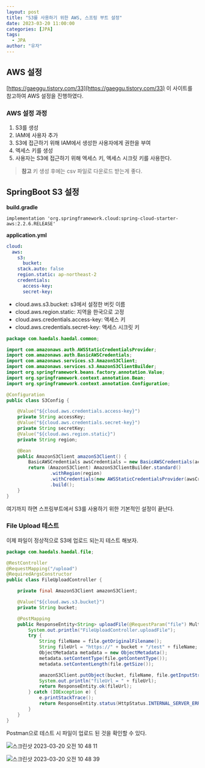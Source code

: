 ```yaml
---
layout: post
title: "S3를 사용하기 위한 AWS, 스프링 부트 설정"
date: 2023-03-20 11:00:00
categories: [JPA]
tags:
  - JPA
author: "유자"
---
```


## AWS 설정

[https://gaeggu.tistory.com/33](https://gaeggu.tistory.com/33) 이 사이트를 참고하여 AWS 설정을 진행하였다.

### AWS 설정 과정

1. S3를 생성
2. IAM에 사용자 추가
3. S3에 접근하기 위해 IAM에서 생성한 사용자에게 권한을 부여
4. 엑세스 키를 생성
5. 사용자는 S3에 접근하기 위해 엑세스 키, 엑세스 시크릿 키를 사용한다.

> **참고** 키 생성 후에는 csv 파일로 다운로드 받는게 좋다.
> 

## SpringBoot S3 설정

**build.gradle**

```
implementation 'org.springframework.cloud:spring-cloud-starter-aws:2.2.6.RELEASE'
```

**application.yml**

```yaml
cloud:
  aws:
    s3:
      bucket: 
    stack.auto: false
    region.static: ap-northeast-2
    credentials:
      access-key: 
      secret-key: 
```

- cloud.aws.s3.bucket: s3에서 설정한 버킷 이름
- cloud.aws.region.static: 지역을 한국으로 고정
- cloud.aws.credentials.access-key: 액세스 키
- cloud.aws.credentials.secret-key: 액세스 시크릿 키

```java
package com.haedals.haedal.common;

import com.amazonaws.auth.AWSStaticCredentialsProvider;
import com.amazonaws.auth.BasicAWSCredentials;
import com.amazonaws.services.s3.AmazonS3Client;
import com.amazonaws.services.s3.AmazonS3ClientBuilder;
import org.springframework.beans.factory.annotation.Value;
import org.springframework.context.annotation.Bean;
import org.springframework.context.annotation.Configuration;

@Configuration
public class S3Config {

    @Value("${cloud.aws.credentials.access-key}")
    private String accessKey;
    @Value("${cloud.aws.credentials.secret-key}")
    private String secretKey;
    @Value("${cloud.aws.region.static}")
    private String region;

    @Bean
    public AmazonS3Client amazonS3Client() {
        BasicAWSCredentials awsCredentials = new BasicAWSCredentials(accessKey, secretKey);
        return (AmazonS3Client) AmazonS3ClientBuilder.standard()
                .withRegion(region)
                .withCredentials(new AWSStaticCredentialsProvider(awsCredentials))
                .build();
    }
}
```

여기까지 하면 스프링부트에서 S3를 사용하기 위한 기본적인 설정이 끝난다.

### File Upload 테스트

이제 파일이 정상적으로 S3에 업로드 되는지 테스트 해보자.

```java
package com.haedals.haedal.file;

@RestController
@RequestMapping("/upload")
@RequiredArgsConstructor
public class FileUploadController {

    private final AmazonS3Client amazonS3Client;

    @Value("${cloud.aws.s3.bucket}")
    private String bucket;

    @PostMapping
    public ResponseEntity<String> uploadFile(@RequestParam("file") MultipartFile file) {
        System.out.println("FileUploadController.uploadFile");
        try {
            String fileName = file.getOriginalFilename();
            String fileUrl = "https://" + bucket + "/test" + fileName;
            ObjectMetadata metadata = new ObjectMetadata();
            metadata.setContentType(file.getContentType());
            metadata.setContentLength(file.getSize());

            amazonS3Client.putObject(bucket, fileName, file.getInputStream(), metadata);
            System.out.println("fileUrl = " + fileUrl);
            return ResponseEntity.ok(fileUrl);
        } catch (IOException e) {
            e.printStackTrace();
            return ResponseEntity.status(HttpStatus.INTERNAL_SERVER_ERROR).build();
        }
    }
}
```

Postman으로 테스트 시 파일이 업로드 된 것을 확인할 수 있다.

![스크린샷 2023-03-20 오전 10 48 11](https://user-images.githubusercontent.com/79130276/226229328-165e416e-71b8-4fd6-9127-9b38e8d91a71.png)

![스크린샷 2023-03-20 오전 10 48 39](https://user-images.githubusercontent.com/79130276/226229337-a5a1e277-2e36-4675-a0f8-abc3fd7cf00f.png)
